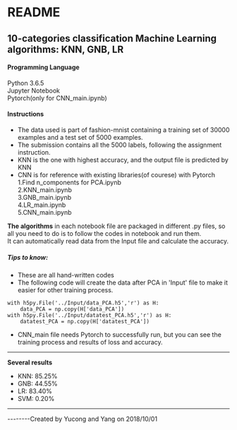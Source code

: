 # README
10-categories classification Machine Learning algorithms: KNN, GNB, LR
-------------
#### Programming Language  
Python 3.6.5  
Jupyter Notebook  
Pytorch(only for CNN_main.ipynb)  

#### Instructions
* The data used is part of fashion-mnist containing a training set of 30000 examples and a test set of 5000 examples.
* The submission contains all the 5000 labels, following the assignment instruction.   
* KNN is the one with highest accuracy, and the output file is predicted by KNN   
* CNN is for reference with existing libraries(of courese) with Pytorch  
1.Find n_components for PCA.ipynb  
2.KNN_main.ipynb  
3.GNB_main.ipynb  
4.LR_main.ipynb  
5.CNN_main.ipynb  

**The algorithms** in each notebook file are packaged in different .py files, so all you need to do is to follow the codes in notebook and run them.  
It can automatically read data from the Input file and calculate the accuracy.
##### Tips to know:
* These are all hand-written codes  
* The following code will create the data after PCA in 'Input' file to make it easier for other training process.
```
with h5py.File('../Input/data_PCA.h5','r') as H:
    data_PCA = np.copy(H['data_PCA'])
with h5py.File('../Input/datatest_PCA.h5','r') as H:
    datatest_PCA = np.copy(H['datatest_PCA'])
```
* CNN_main file needs Pytorch to successfully run, but you can see the training process and results of loss and accuracy.  

-------------
**Several results**
* KNN: 85.25%
* GNB: 44.55%
* LR: 83.40%
* SVM: 0.20%

-------------
--------Created by Yucong and Yang on 2018/10/01

